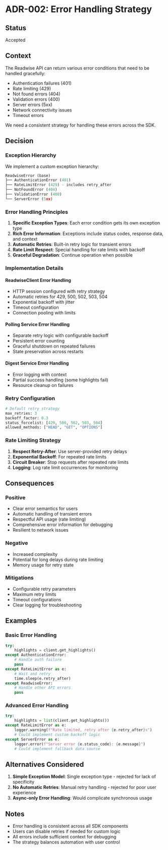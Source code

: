 # ADR-002: Error Handling Strategy

## Status
Accepted

## Context
The Readwise API can return various error conditions that need to be handled gracefully:
- Authentication failures (401)
- Rate limiting (429)
- Not found errors (404)
- Validation errors (400)
- Server errors (5xx)
- Network connectivity issues
- Timeout errors

We need a consistent strategy for handling these errors across the SDK.

## Decision

### Exception Hierarchy
We implement a custom exception hierarchy:

```python
ReadwiseError (base)
├── AuthenticationError (401)
├── RateLimitError (429) - includes retry_after
├── NotFoundError (404)
├── ValidationError (400)
└── ServerError (5xx)
```

### Error Handling Principles

1. **Specific Exception Types**: Each error condition gets its own exception type
2. **Rich Error Information**: Exceptions include status codes, response data, and context
3. **Automatic Retries**: Built-in retry logic for transient errors
4. **Rate Limit Respect**: Special handling for rate limits with backoff
5. **Graceful Degradation**: Continue operation when possible

### Implementation Details

#### ReadwiseClient Error Handling
- HTTP session configured with retry strategy
- Automatic retries for 429, 500, 502, 503, 504
- Exponential backoff with jitter
- Timeout configuration
- Connection pooling with limits

#### Polling Service Error Handling
- Separate retry logic with configurable backoff
- Persistent error counting
- Graceful shutdown on repeated failures
- State preservation across restarts

#### Digest Service Error Handling
- Error logging with context
- Partial success handling (some highlights fail)
- Resource cleanup on failures

### Retry Configuration

```python
# Default retry strategy
max_retries: 3
backoff_factor: 0.3
status_forcelist: [429, 500, 502, 503, 504]
allowed_methods: ["HEAD", "GET", "OPTIONS"]
```

### Rate Limiting Strategy

1. **Respect Retry-After**: Use server-provided retry delays
2. **Exponential Backoff**: For repeated rate limits
3. **Circuit Breaker**: Stop requests after repeated rate limits
4. **Logging**: Log rate limit occurrences for monitoring

## Consequences

### Positive
- Clear error semantics for users
- Automatic handling of transient errors
- Respectful API usage (rate limiting)
- Comprehensive error information for debugging
- Resilient to network issues

### Negative
- Increased complexity
- Potential for long delays during rate limiting
- Memory usage for retry state

### Mitigations
- Configurable retry parameters
- Maximum retry limits
- Timeout configurations
- Clear logging for troubleshooting

## Examples

### Basic Error Handling
```python
try:
    highlights = client.get_highlights()
except AuthenticationError:
    # Handle auth failure
    pass
except RateLimitError as e:
    # Wait and retry
    time.sleep(e.retry_after)
except ReadwiseError:
    # Handle other API errors
    pass
```

### Advanced Error Handling
```python
try:
    highlights = list(client.get_highlights())
except RateLimitError as e:
    logger.warning(f"Rate limited, retry after {e.retry_after}s")
    # Could implement custom backoff logic
except ServerError as e:
    logger.error(f"Server error {e.status_code}: {e.message}")
    # Could implement fallback data source
```

## Alternatives Considered

1. **Simple Exception Model**: Single exception type - rejected for lack of specificity
2. **No Automatic Retries**: Manual retry handling - rejected for poor user experience
3. **Async-only Error Handling**: Would complicate synchronous usage

## Notes
- Error handling is consistent across all SDK components
- Users can disable retries if needed for custom logic
- All errors include sufficient context for debugging
- The strategy balances automation with user control
